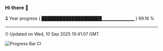 ### Hi there 👋

⏳ Year progress { ████████████████████▁▁▁▁▁▁▁▁▁▁ } 69.16 %

---

⏰ Updated on Wed, 10 Sep 2025 10:41:07 GMT

![Progress Bar CI](https://github.com/IshwaranRudhara/GIT-ACTION/workflows/Progress%20Bar%20CI/badge.svg)
